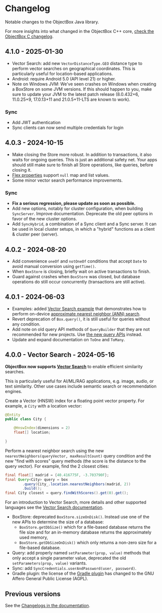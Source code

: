 # Changelog

Notable changes to the ObjectBox Java library.

For more insights into what changed in the ObjectBox C++ core, [check the ObjectBox C changelog](https://github.com/objectbox/objectbox-c/blob/main/CHANGELOG.md).

## 4.1.0 - 2025-01-30

- Vector Search: add new `VectorDistanceType.GEO` distance type to perform vector searches on geographical coordinates.
  This is particularly useful for location-based applications.
- Android: require Android 5.0 (API level 21) or higher.
- Note on Windows JVM: We've seen crashes on Windows when creating a BoxStore on some JVM versions.
  If this should happen to you, make sure to update your JVM to the latest patch release
  (8.0.432+6, 11.0.25+9, 17.0.13+11 and 21.0.5+11-LTS are known to work).

### Sync

- Add JWT authentication
- Sync clients can now send multiple credentials for login

## 4.0.3 - 2024-10-15

- Make closing the Store more robust. In addition to transactions, it also waits for ongoing queries. This is just an
  additional safety net. Your apps should still make sure to finish all Store operations, like queries, before closing it.
- [Flex properties](https://docs.objectbox.io/advanced/custom-types#flex-properties) support `null` map and list values.
- Some minor vector search performance improvements.

### Sync

- **Fix a serious regression, please update as soon as possible.**
- Add new options, notably for cluster configuration, when building `SyncServer`. Improve documentation.
  Deprecate the old peer options in favor of the new cluster options.
- Add `SyncHybrid`, a combination of a Sync client and a Sync server. It can be used in local cluster setups, in
  which a "hybrid" functions as a client & cluster peer (server).

## 4.0.2 - 2024-08-20

- Add convenience `oneOf` and `notOneOf` conditions that accept `Date` to avoid manual conversion using `getTime()`.
- When `BoxStore` is closing, briefly wait on active transactions to finish.
- Guard against crashes when `BoxStore` was closed, but database operations do still occur concurrently (transactions are still active).

## 4.0.1 - 2024-06-03

- Examples: added [Vector Search example](https://github.com/objectbox/objectbox-examples/tree/main/java-main-vector-search) that demonstrates how to perform on-device [approximate nearest neighbor (ANN) search](https://docs.objectbox.io/on-device-vector-search).
- Revert deprecation of `Box.query()`, it is still useful for queries without any condition.
- Add note on old query API methods of `QueryBuilder` that they are not recommended for new projects. Use [the new query APIs](https://docs.objectbox.io/queries) instead.
- Update and expand documentation on `ToOne` and `ToMany`.

## 4.0.0 - Vector Search - 2024-05-16

**ObjectBox now supports** [**Vector Search**](https://docs.objectbox.io/ann-vector-search) to enable efficient similarity searches.

This is particularly useful for AI/ML/RAG applications, e.g. image, audio, or text similarity. Other use cases include semantic search or recommendation engines.

Create a Vector (HNSW) index for a floating point vector property. For example, a `City` with a location vector:

```java
@Entity
public class City {

    @HnswIndex(dimensions = 2)
    float[] location;
    
}
```

Perform a nearest neighbor search using the new `nearestNeighbors(queryVector, maxResultCount)` query condition and the new "find with scores" query methods (the score is the distance to the query vector). For example, find the 2 closest cities:

```java
final float[] madrid = {40.416775F, -3.703790F};
final Query<City> query = box
        .query(City_.location.nearestNeighbors(madrid, 2))
        .build();
final City closest = query.findWithScores().get(0).get();
```

For an introduction to Vector Search, more details and other supported languages see the [Vector Search documentation](https://docs.objectbox.io/ann-vector-search).

- BoxStore: deprecated `BoxStore.sizeOnDisk()`. Instead use one of the new APIs to determine the size of a database:
  - `BoxStore.getDbSize()` which for a file-based database returns the file size and for an in-memory database returns the approximately used memory,
  - `BoxStore.getDbSizeOnDisk()` which only returns a non-zero size for a file-based database.
- Query: add properly named `setParameter(prop, value)` methods that only accept a single parameter value, deprecated the old `setParameters(prop, value)` variants.
- Sync: add `SyncCredentials.userAndPassword(user, password)`.
- Gradle plugin: the license of the [Gradle plugin](https://github.com/objectbox/objectbox-java-generator) has changed to the GNU Affero General Public License (AGPL).

## Previous versions

See the [Changelogs in the documentation](https://docs.objectbox.io/changelogs).
